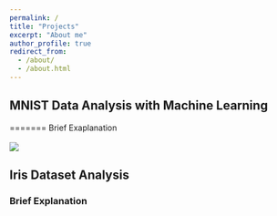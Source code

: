 ```yaml
---
permalink: /
title: "Projects"
excerpt: "About me"
author_profile: true
redirect_from: 
  - /about/
  - /about.html
---
```



## MNIST Data Analysis with Machine Learning 
=======
Brief Exaplanation<br/><br/>
<img src='/images/500x300.png'>



## Iris Dataset Analysis

### Brief Explanation



